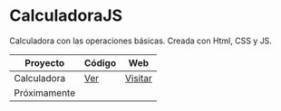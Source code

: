 # CalculadoraJS
Calculadora con las operaciones básicas. Creada con Html, CSS y JS.

| Proyecto | Código | Web |
| --- | --- | --- |
| Calculadora | [Ver](/main.js) | [Visitar](https://ayme-calculadorajs.surge.sh/) |
| Próximamente |
